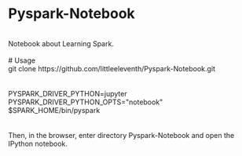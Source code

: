 # Pyspark-Notebook
<br/>
Notebook about Learning Spark.<br/>
<br/>
# Usage
<br/>
git clone https://github.com/littleeleventh/Pyspark-Notebook.git<br/><br/>
<br/>
PYSPARK_DRIVER_PYTHON=jupyter PYSPARK_DRIVER_PYTHON_OPTS="notebook" $SPARK_HOME/bin/pyspark<br/>
<br/>
<br/>
Then, in the browser, enter directory Pyspark-Notebook and open the IPython notebook.<br/> 
